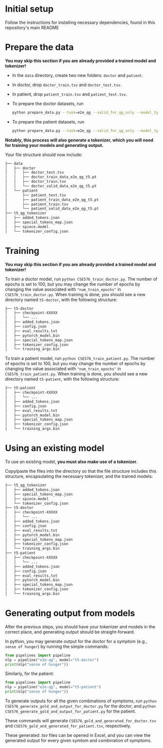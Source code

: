 # Initial setup
Follow the instructions for installing necessary dependencies, found in this repository's main README

# Prepare the data
**You may skip this section if you are already provided a trained model and tokenizer!**

- In the `data` directory, create two new folders: `doctor` and `patient`. 
- In doctor, drop `doctor_train.tsv` and `doctor_test.tsv`. 
- In patient, drop `patient_train.tsv` and `patient_test.tsv`.
- To prepare the doctor datasets, run 

    ```bash
    python prepare_data.py --task=e2e_qg --valid_for_qg_only --model_type=t5 --dataset_path=data/doctor/ --qg_format=highlight_qg_format --max_source_length=512 --max_target_length=32 --train_file_name=doctor/doctor_train_data_e2e_qg_t5.pt --valid_file_name=doctor/doctor_valid_data_e2e_qg_t5.pt
    ```

- To prepare the patient datasets, run 

    ```bash
    python prepare_data.py --task=e2e_qg --valid_for_qg_only --model_type=t5 --dataset_path=data/patient/ --qg_format=highlight_qg_format --max_source_length=512 --max_target_length=32 --train_file_name=patient/patient_train_data_e2e_qg_t5.pt --valid_file_name=patient/patient_valid_data_e2e_qg_t5.pt
    ```

**Notably, this process will also generate a tokenizer, which you will need for training your models and generating output.**

Your file structure should now include:

```bash
├── data
│   ├── doctor
│   │   ├── doctor_test.tsv
│   │   ├── doctor_train_data_e2e_qg_t5.pt
│   │   ├── doctor_train.tsv
│   │   └── doctor_valid_data_e2e_qg_t5.pt
│   └── patient
│       ├── patient_test.tsv
│       ├── patient_train_data_e2e_qg_t5.pt
│       ├── patient_train.tsv
│       └── patient_valid_data_e2e_qg_t5.pt
├── t5_qg_tokenizer
│   ├── added_tokens.json
│   ├── special_tokens_map.json
│   ├── spiece.model
│   └── tokenizer_config.json
```

# Training
**You may skip this section if you are already provided a trained model and tokenizer!**

To train a doctor model, run `python CSE576_train_doctor.py`. The number of epochs is set to 100, but you may change the number of epochs by changing the value associated with `"num_train_epochs"` in `CSE576_train_doctor.py`.
When training is done, you should see a new directory named `t5-doctor`, with the following structure:
```bash
├── t5-doctor
│   ├── checkpoint-XXXXX
│   │   └── ...
│   ├── added_tokens.json
│   ├── config.json
│   ├── eval_results.txt
│   ├── pytorch_model.bin
│   ├── special_tokens_map.json
│   ├── tokenizer_config.json
│   └── training_args.bin
```

To train a patient model, run `python CSE576_train_patient.py`. The number of epochs is set to 100, but you may change the number of epochs by changing the value associated with `"num_train_epochs"` in `CSE576_train_patient.py`.
When training is done, you should see a new directory named `t5-patient`, with the following structure:
```bash
├── t5-patient
│   ├── checkpoint-XXXXX
│   │   └── ...
│   ├── added_tokens.json
│   ├── config.json
│   ├── eval_results.txt
│   ├── pytorch_model.bin
│   ├── special_tokens_map.json
│   ├── tokenizer_config.json
│   └── training_args.bin
```

# Using an existing model
To use an existing model, **you must also make use of a tokenizer**. 

Copy/paste the files into the directory so that the file structure includes this structure, encapsulating the necessary tokenizer, and the trained models:
```bash
├── t5_qg_tokenizer
│   ├── added_tokens.json
│   ├── special_tokens_map.json
│   ├── spiece.model
│   └── tokenizer_config.json
├── t5-doctor
│   ├── checkpoint-XXXXX
│   │   └── ...
│   ├── added_tokens.json
│   ├── config.json
│   ├── eval_results.txt
│   ├── pytorch_model.bin
│   ├── special_tokens_map.json
│   ├── tokenizer_config.json
│   └── training_args.bin
├── t5-patient
│   ├── checkpoint-XXXXX
│   │   └── ...
│   ├── added_tokens.json
│   ├── config.json
│   ├── eval_results.txt
│   ├── pytorch_model.bin
│   ├── special_tokens_map.json
│   ├── tokenizer_config.json
│   └── training_args.bin
```

# Generating output from models
After the previous steps, you should have your tokenizer and models in the correct place, and generating output should be straight-forward.

In python, you may generate output for the doctor for a symptom (e.g., `sense of hunger`) by running the simple commands:
```python
from pipelines import pipeline
nlp = pipeline("e2e-qg", model="t5-doctor")
print(nlp("sense of hunger"))
```

Similarly, for the patient:
```python
from pipelines import pipeline
nlp = pipeline("e2e-qg", model="t5-patient")
print(nlp("sense of hunger"))
```

To generate outputs for all the given combinations of symptoms, run `python CSE576_generate_gold_and_output_for_doctor.py` for the doctor, and `python CSE576_generate_gold_and_output_for_patient.py` for the patient.

These commands will generate `CSE576_gold_and_generated_for_doctor.tsv` and `CSE576_gold_and_generated_for_patient.tsv`, respectively.

These generated .tsv files can be opened in Excel, and you can view the generated output for every given symtom and combination of symptoms.